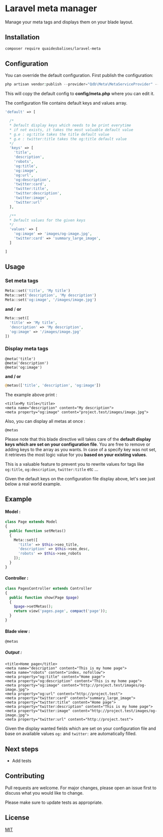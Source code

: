 # Laravel meta manager

Manage your meta tags and displays them on your blade layout.  

## Installation


```bash
composer require quaidesbalises/laravel-meta
```


## Configuration

You can override the default configuration. First publish the configuration:

```php
php artisan vendor:publish --provider="Qdb\Meta\MetaServiceProvider" --tag=config
````
This will copy the default config to **config/meta.php** where you can edit it.

The configuration file contains default keys and values array.

```php
'default' => [

  /*
  * Default display keys which needs to be print everytime
  * if not exists, it takes the most valuable default value
  * g.e : og:title takes the title default value
  * g.e : twitter:title takes the og:title default value
  */
  'keys' => [
    'title',
    'description',
    'robots',
    'og:title',
    'og:image',
    'og:url',
    'og:description',
    'twitter:card',
    'twitter:title',
    'twitter:description',
    'twitter:image',
    'twitter:url'
  ],

  /**
  * Default values for the given keys
  */
  'values' => [
    'og:image' => 'images/og-image.jpg',
    'twitter:card' => 'summary_large_image',
  ]

]

```



## Usage

### Set meta tags

```php
Meta::set('title', 'My title')
Meta::set('description', 'My description')
Meta::set('og:image', '/images/image.jpg')
````

**and** / **or**

```php
Meta::set([
  'title' => 'My title',
  'description' => 'My description',
  'og:image' => '/images/image.jpg'
])
```


### Display meta tags

```
@meta('title') 
@meta('description')
@meta('og:image')
```

**and / or**

```php
@metas(['title', 'description', 'og:image'])
```



The example above print :

```
<title>My title</title>
<meta name="description" content="My description">
<meta property="og:image" content="project.test/images/image.jpg">

```

Also, you can display all metas at once :

```
@metas 
```

Please note that this blade directive will takes care of the **default display keys which are set on your configuration file**. You are free to remove or adding keys to the array as you wants. In case of a specify key was not set, it retrieves the most logic value for you **based on your existing values**.

This is a valuable feature to prevent you to rewrite values for tags like ```og:title```, ```og:description```, ```twitter:title``` etc ...

Given the default keys on the configuration file display above, let's see just below a real world example.


## Example


#### Model :

```php
class Page extends Model
{
  public function setMetas()
  {
    Meta::set([
      'title' => $this->seo_title,
      'description' => $this->seo_desc,
      'robots' => $this->seo_robots
    ]);
  }
}
```

#### Controller :

```php
class PagesController extends Controller
{
  public function show(Page $page)
  {
    $page->setMetas();
    return view('pages.page', compact('page'));
  }
}
```

#### Blade view :

```
@metas
```

##### Output :

```
<title>Home page</title>
<meta name="description" content="This is my home page">
<meta name="robots" content="index, nofollow">
<meta property="og:title" content="Home page">
<meta property="og:description" content="This is my home page">
<meta property="og:image" content="http://project.test/images/og-image.jpg">
<meta property="og:url" content="http://project.test">
<meta property="twitter:card" content="summary_large_image">
<meta property="twitter:title" content="Home page">
<meta property="twitter:description" content="This is my home page">
<meta property="twitter:image" content="http://project.test/images/og-image.jpg">
<meta property="twitter:url" content="http://project.test">
```


Given the display wanted fields which are set on your configuration file and base on available values  ```og:``` and ```twitter:``` are automatically filled.  



## Next steps

- Add tests


## Contributing
Pull requests are welcome. For major changes, please open an issue first to discuss what you would like to change.

Please make sure to update tests as appropriate.

## License
[MIT](https://choosealicense.com/licenses/mit/)